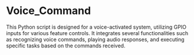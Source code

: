 # Voice_Command
This Python script is designed for a voice-activated system, utilizing GPIO inputs for various feature controls. It integrates several functionalities such as recognizing voice commands, playing audio responses, and executing specific tasks based on the commands received.
